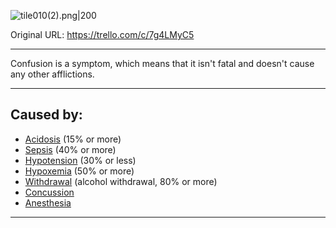 ![tile010(2).png\|200](/Symptoms/Confusion%202%20-%20Attachments/671a42b4d1bd195aa72fe2a9.png)

Original URL: https://trello.com/c/7g4LMyC5

---

Confusion is a symptom, which means that it isn't fatal and doesn't cause any other afflictions.

---

## Caused by:

- [Acidosis](../Blood/Acidosis.md) (15% or more)
- [Sepsis](../Blood/Sepsis.md) (40% or more)
- [Hypotension](../Blood/Hypotension.md) (30% or less)
- [Hypoxemia](../Blood/Hypoxemia.md) (50% or more)
- [Withdrawal](../Head_Brain/Withdrawal.md) (alcohol withdrawal, 80% or more)
- [Concussion](../Head_Brain/Concussion.md)
- [Anesthesia](../Torso/Anesthesia.md)

---

